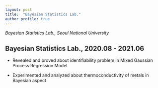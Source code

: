 ```yaml
---
layout: post
title:  "Bayesian Statistics Lab."
author_profile: true
---
```


*Bayesian Statistics Lab., Seoul National University*

## Bayesian Statistics Lab., 2020.08 - 2021.06

- Revealed and proved about identifiability problem in Mixed Gaussian Process Regression Model

- Experimented and analyzed about thermoconductivity of metals in Bayesian aspect
